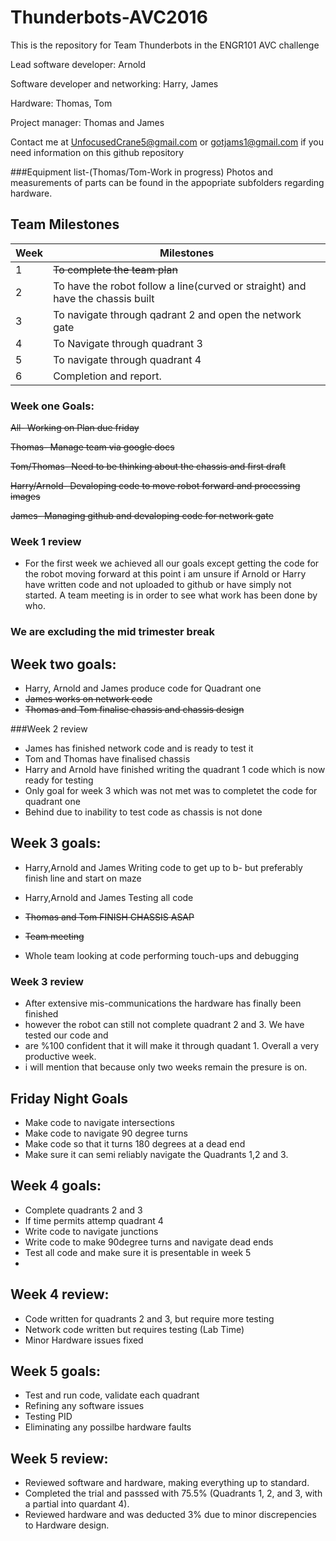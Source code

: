 # Thunderbots-AVC2016
This is the repository for Team Thunderbots in the ENGR101 AVC challenge

Lead software developer: Arnold 

Software developer and networking: Harry, James

Hardware: Thomas, Tom

Project manager: Thomas and James

Contact me at UnfocusedCrane5@gmail.com or gotjams1@gmail.com if you need information on this github repository

###Equipment list-(Thomas/Tom-Work in progress)
Photos and measurements of parts can be found in the appopriate subfolders regarding hardware.



## Team Milestones

|Week|                     Milestones                      |
|----|-----------------------------------------------------|
| 1  |~~To complete the team plan~~                            |
| 2  |To have the robot follow a line(curved or straight) and have the chassis built  |
| 3  |To navigate through qadrant 2 and open the network gate|
| 4  |To Navigate through quadrant 3|
| 5  |To navigate through quadrant 4|
| 6  |Completion and report.



### Week one Goals:

~~All- Working on Plan due friday~~

~~Thomas- Manage team via google docs~~

~~Tom/Thomas- Need to be thinking about the chassis and first draft~~

~~Harry/Arnold- Devaloping code to move robot forward and processing images~~

~~James- Managing github and devaloping code for network gate~~

### Week 1 review
* For the first week we achieved all our goals except getting the code for the robot moving forward
at this point i am unsure if Arnold or Harry have written code and not uploaded to github or have simply not started. A team
meeting is in order to see what work has been done by who.

### We are excluding the mid trimester break

## Week two goals:
* Harry, Arnold and James produce code for Quadrant one
* ~~James works on network code~~
* ~~Thomas and Tom finalise chassis and chassis design~~

###Week 2 review
* James has finished network code and is ready to test it
* Tom and Thomas have finalised chassis
* Harry and Arnold have finished writing the quadrant 1 code which is now ready for testing
* Only goal for week 3 which was not met was to completet the code for quadrant one
* Behind due to inability to test code as chassis is not done

## Week 3 goals:
* Harry,Arnold and James Writing code to get up to b- but preferably finish line and start on maze

* Harry,Arnold and James Testing all code

* ~~Thomas and Tom FINISH CHASSIS ASAP~~

* ~~Team meeting~~

* Whole team looking at code performing touch-ups and debugging
### Week 3 review
* After extensive mis-communications the hardware has finally been finished
* however the robot can still not complete quadrant 2 and 3. We have tested our code and
* are %100 confident that it will make it through quadant 1. Overall a very productive week.
* i will mention that because only two weeks remain the presure is on.

## Friday Night Goals
* Make code to navigate intersections
* Make code to navigate 90 degree turns
* Make code so that it turns 180 degrees at a dead end
* Make sure it can semi reliably navigate the Quadrants 1,2 and 3.


## Week 4 goals:
* Complete quadrants 2 and 3
* If time permits attemp quadrant 4
* Write code to navigate junctions
* Write code to make 90degree turns and navigate dead ends
* Test all code and make sure it is presentable in week 5
*

## Week 4 review:
* Code written for quadrants 2 and 3, but require more testing 
* Network code written but requires testing (Lab Time)
* Minor Hardware issues fixed

## Week 5 goals:
* Test and run code, validate each quadrant
* Refining any software issues
* Testing PID
* Eliminating any possilbe hardware faults

## Week 5 review:
* Reviewed software and hardware, making everything up to standard.
* Completed the trial and passsed with 75.5% (Quadrants 1, 2, and 3, with a partial into quardant 4).
* Reviewed hardware and was deducted 3% due to minor discrepencies to Hardware design.
